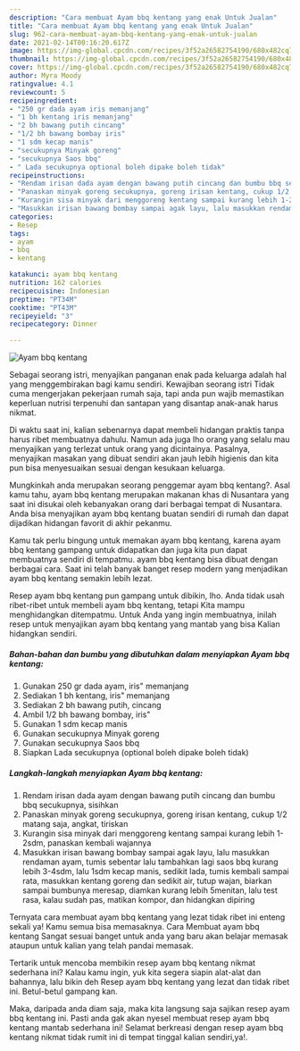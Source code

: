 ```yaml
---
description: "Cara membuat Ayam bbq kentang yang enak Untuk Jualan"
title: "Cara membuat Ayam bbq kentang yang enak Untuk Jualan"
slug: 962-cara-membuat-ayam-bbq-kentang-yang-enak-untuk-jualan
date: 2021-02-14T00:16:20.617Z
image: https://img-global.cpcdn.com/recipes/3f52a26582754190/680x482cq70/ayam-bbq-kentang-foto-resep-utama.jpg
thumbnail: https://img-global.cpcdn.com/recipes/3f52a26582754190/680x482cq70/ayam-bbq-kentang-foto-resep-utama.jpg
cover: https://img-global.cpcdn.com/recipes/3f52a26582754190/680x482cq70/ayam-bbq-kentang-foto-resep-utama.jpg
author: Myra Moody
ratingvalue: 4.1
reviewcount: 5
recipeingredient:
- "250 gr dada ayam iris memanjang"
- "1 bh kentang iris memanjang"
- "2 bh bawang putih cincang"
- "1/2 bh bawang bombay iris"
- "1 sdm kecap manis"
- "secukupnya Minyak goreng"
- "secukupnya Saos bbq"
- " Lada secukupnya optional boleh dipake boleh tidak"
recipeinstructions:
- "Rendam irisan dada ayam dengan bawang putih cincang dan bumbu bbq secukupnya, sisihkan"
- "Panaskan minyak goreng secukupnya, goreng irisan kentang, cukup 1/2 matang saja, angkat, tiriskan"
- "Kurangin sisa minyak dari menggoreng kentang sampai kurang lebih 1-2sdm, panaskan kembali wajannya"
- "Masukkan irisan bawang bombay sampai agak layu, lalu masukkan rendaman ayam, tumis sebentar lalu tambahkan lagi saos bbq kurang lebih 3-4sdm, lalu 1sdm kecap manis, sedikit lada, tumis kembali sampai rata, masukkan kentang goreng dan sedikit air, tutup wajan, biarkan sampai bumbunya meresap, diamkan kurang lebih 5menitan, lalu test rasa, kalau sudah pas, matikan kompor, dan hidangkan dipiring"
categories:
- Resep
tags:
- ayam
- bbq
- kentang

katakunci: ayam bbq kentang 
nutrition: 162 calories
recipecuisine: Indonesian
preptime: "PT34M"
cooktime: "PT43M"
recipeyield: "3"
recipecategory: Dinner

---
```



![Ayam bbq kentang](https://img-global.cpcdn.com/recipes/3f52a26582754190/680x482cq70/ayam-bbq-kentang-foto-resep-utama.jpg)

Sebagai seorang istri, menyajikan panganan enak pada keluarga adalah hal yang menggembirakan bagi kamu sendiri. Kewajiban seorang istri Tidak cuma mengerjakan pekerjaan rumah saja, tapi anda pun wajib memastikan keperluan nutrisi terpenuhi dan santapan yang disantap anak-anak harus nikmat.

Di waktu  saat ini, kalian sebenarnya dapat membeli hidangan praktis tanpa harus ribet membuatnya dahulu. Namun ada juga lho orang yang selalu mau menyajikan yang terlezat untuk orang yang dicintainya. Pasalnya, menyajikan masakan yang dibuat sendiri akan jauh lebih higienis dan kita pun bisa menyesuaikan sesuai dengan kesukaan keluarga. 



Mungkinkah anda merupakan seorang penggemar ayam bbq kentang?. Asal kamu tahu, ayam bbq kentang merupakan makanan khas di Nusantara yang saat ini disukai oleh kebanyakan orang dari berbagai tempat di Nusantara. Anda bisa menyajikan ayam bbq kentang buatan sendiri di rumah dan dapat dijadikan hidangan favorit di akhir pekanmu.

Kamu tak perlu bingung untuk memakan ayam bbq kentang, karena ayam bbq kentang gampang untuk didapatkan dan juga kita pun dapat membuatnya sendiri di tempatmu. ayam bbq kentang bisa dibuat dengan berbagai cara. Saat ini telah banyak banget resep modern yang menjadikan ayam bbq kentang semakin lebih lezat.

Resep ayam bbq kentang pun gampang untuk dibikin, lho. Anda tidak usah ribet-ribet untuk membeli ayam bbq kentang, tetapi Kita mampu menghidangkan ditempatmu. Untuk Anda yang ingin membuatnya, inilah resep untuk menyajikan ayam bbq kentang yang mantab yang bisa Kalian hidangkan sendiri.

<!--inarticleads1-->

##### Bahan-bahan dan bumbu yang dibutuhkan dalam menyiapkan Ayam bbq kentang:

1. Gunakan 250 gr dada ayam, iris&#34; memanjang
1. Sediakan 1 bh kentang, iris&#34; memanjang
1. Sediakan 2 bh bawang putih, cincang
1. Ambil 1/2 bh bawang bombay, iris&#34;
1. Gunakan 1 sdm kecap manis
1. Gunakan secukupnya Minyak goreng
1. Gunakan secukupnya Saos bbq
1. Siapkan  Lada secukupnya (optional boleh dipake boleh tidak)




<!--inarticleads2-->

##### Langkah-langkah menyiapkan Ayam bbq kentang:

1. Rendam irisan dada ayam dengan bawang putih cincang dan bumbu bbq secukupnya, sisihkan
1. Panaskan minyak goreng secukupnya, goreng irisan kentang, cukup 1/2 matang saja, angkat, tiriskan
1. Kurangin sisa minyak dari menggoreng kentang sampai kurang lebih 1-2sdm, panaskan kembali wajannya
1. Masukkan irisan bawang bombay sampai agak layu, lalu masukkan rendaman ayam, tumis sebentar lalu tambahkan lagi saos bbq kurang lebih 3-4sdm, lalu 1sdm kecap manis, sedikit lada, tumis kembali sampai rata, masukkan kentang goreng dan sedikit air, tutup wajan, biarkan sampai bumbunya meresap, diamkan kurang lebih 5menitan, lalu test rasa, kalau sudah pas, matikan kompor, dan hidangkan dipiring




Ternyata cara membuat ayam bbq kentang yang lezat tidak ribet ini enteng sekali ya! Kamu semua bisa memasaknya. Cara Membuat ayam bbq kentang Sangat sesuai banget untuk anda yang baru akan belajar memasak ataupun untuk kalian yang telah pandai memasak.

Tertarik untuk mencoba membikin resep ayam bbq kentang nikmat sederhana ini? Kalau kamu ingin, yuk kita segera siapin alat-alat dan bahannya, lalu bikin deh Resep ayam bbq kentang yang lezat dan tidak ribet ini. Betul-betul gampang kan. 

Maka, daripada anda diam saja, maka kita langsung saja sajikan resep ayam bbq kentang ini. Pasti anda gak akan nyesel membuat resep ayam bbq kentang mantab sederhana ini! Selamat berkreasi dengan resep ayam bbq kentang nikmat tidak rumit ini di tempat tinggal kalian sendiri,ya!.

